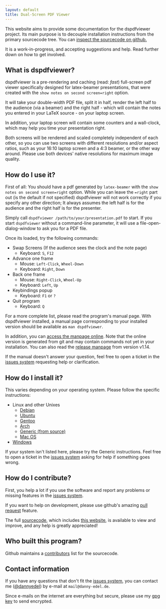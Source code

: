 ```yaml
---
layout: default
title: Dual-Screen PDF Viewer
---
```


This website aims to provide some documentation for the dspdfviewer
project. Its main purpose is to decouple installation instructions
from the primary sourcecode tree.
You can [inspect the sourcecode on github.][sourcecode]

It is a work-in-progress, and accepting suggestions and help.
Read further down on how to get involved.

## What is dspdfviewer?
dspdfviewer is a pre-rendering and caching (read: *fast*) full-screen pdf
viewer specifically designed for latex-beamer presentations,
that were created with the `show notes on second screen=right` option.

It will take your double-width PDF file, split it in half, render the
left half to the audience (via a beamer) and the right half - which will
contain the notes you entered in your LaTeX source - on your laptop screen.

In addition, your laptop screen will contain some counters and a wall-clock,
which may help you time your presentation right.

Both screens will be rendered and scaled completely independent of each other,
so you can use two screens with different resolutions and/or aspect ratios,
such as your 16:10 laptop screen and a 4:3 beamer, or the other way around.
Please use both devices' native resolutions for maximum image quality.

## How do I use it?

First of all: You should have a pdf generated by `latex-beamer` with
the `show notes on second screen=right` option.
While you can leave the `=right` part out (is the default if not specified)
dspdfviewer will not work correctly if you specify any other direction;
It always assumes the left half is for the audience and the right half
is for the presenter.

Simply call `dspdfviewer /path/to/your/presentation.pdf` to start.
If you start `dspdfviewer` without a command-line parameter,
it will use a file-open-dialog-window to ask you for a PDF file.

Once its loaded, try the following commands:

* Swap Screens (If the audience sees the clock and the note page)
  * Keyboard: `S`, `F12`
* Advance one frame
  * Mouse: `Left-Click`, `Wheel-Down`
  * Keyboard: `Right`, `Down`
* Back one frame
  * Mouse: `Right-Click`, `Wheel-Up`
  * Keyboard: `Left`, `Up`
* Keybindings popup
  * Keyboard: `F1` or `?`
* Quit program
  * Keyboard: `Q`

For a more complete list, please read the program's manual page.
With dspdfviewer installed, a manual page corresponding to your installed version
should be available as `man dspdfviewer`.

In addition, you can [access the manpage online]. Note that the online version
is generated from git and may contain commands not yet in your installation.
You can also read the [release manpage] from version v1.14.

[access the manpage online]: manpage.html
[release manpage]: manpage-release.html

If the manual doesn't answer your question, feel free to open a ticket in
the [issues system] requesting help or clarification.

## How do I install it?

This varies depending on your operating system.
Please follow the specific instructions:

* Linux and other Unixes
  * [Debian](installation/debian.html)
  * [Ubuntu](installation/ubuntu.html)
  * [Gentoo](installation/gentoo.html)
  * [Arch](installation/arch.html)
  * [Generic (from source)](installation/)
  * [Mac OS](installation/macos.html)
* [Windows](installation/windows.html)

If your system isn't listed here, please try the Generic instructions.
Feel free to open a ticket in the [issues system] asking for help if something goes wrong.

[issues system]: https://github.com/dannyedel/dspdfviewer/issues

## How do I contribute?

First, you help a lot if you use the software and report any problems or
missing features in the [issues system].

If you want to help on development, please use github's
amazing [pull request] feature.

The full [sourcecode], which includes [this website], is available
to view and improve,
and any help is greatly appreciated!

[sourcecode]: https://github.com/dannyedel/dspdfviewer
[this website]: https://github.com/dannyedel/dspdfviewer/tree/master/docs/
[pull request]: https://help.github.com/articles/using-pull-requests/

## Who built this program?

Github maintains a [contributors] list for the sourcecode.

[contributors]: https://github.com/dannyedel/dspdfviewer/graphs/contributors

## Contact information

If you have any questions that don't fit the [issues system],
you can contact me ([@dannyedel]) by e-mail at `mail@danny-edel.de`.

Since e-mails on the internet are everything but secure,
please use my [gpg key] to send encrypted.

[@dannyedel]: https://github.com/dannyedel
[gpg key]: https://sks-keyservers.net/pks/lookup?op=get&search=0xF132F84C7183343C
